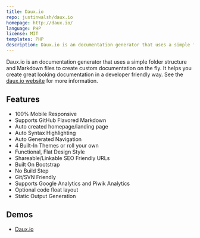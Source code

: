 ```yaml
---
title: Daux.io
repo: justinwalsh/daux.io
homepage: http://daux.io/
language: PHP
license: MIT
templates: PHP
description: Daux.io is an documentation generator that uses a simple folder structure and Markdown files to create custom documentation on the fly.
---
```


Daux.io is an documentation generator that uses a simple folder structure and Markdown files to create custom documentation on the fly. It helps you create great looking documentation in a developer friendly way. See the [daux.io website](http://daux.io) for more information.

## Features

* 100% Mobile Responsive
* Supports GitHub Flavored Markdown
* Auto created homepage/landing page
* Auto Syntax Highlighting
* Auto Generated Navigation
* 4 Built-In Themes or roll your own
* Functional, Flat Design Style
* Shareable/Linkable SEO Friendly URLs
* Built On Bootstrap
* No Build Step
* Git/SVN Friendly
* Supports Google Analytics and Piwik Analytics
* Optional code float layout
* Static Output Generation

## Demos

* [Daux.io](http://daux.io)
